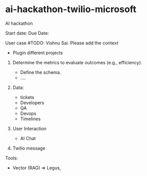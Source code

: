 # ai-hackathon-twilio-microsoft
AI hackathon

Start date:
Due Date: 

User case
#TODO: Vishnu Sai. Please add the context
- Plugin different projects

1. Determine the metrics to evaluate outcomes (e.g., efficiency).
   - Define the schema.
   - ....

2. Data:
     - tickets
     - Developers
     - QA
     - Devops
     - Timelines
       
3. User Interaction
   - AI Chat
     
4. Twilio message


Tools:

- Vector (RAG) => Legus,




